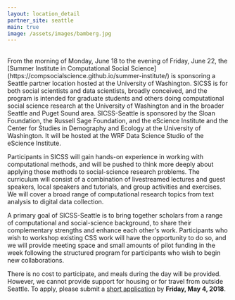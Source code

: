 ```yaml
---
layout: location_detail
partner_site: seattle
main: true
image: /assets/images/bamberg.jpg
---
```



<br>
From the morning of Monday, June 18 to the evening of Friday, June 22, the [Summer Institute in Computational Social Science](https://compsocialscience.github.io/summer-institute/) is sponsoring a Seattle partner location hosted at the University of Washington. SICSS is for both social scientists and data scientists, broadly conceived, and the program is intended for graduate students and others doing computational social science research at the University of Washington and in the broader Seattle and Puget Sound area. SICSS-Seattle is sponsored by the Sloan Foundation, the Russell Sage Foundation, and the eScience Institute and the Center for Studies in Demography and Ecology at the University of Washington. It will be hosted at the WRF Data Science Studio of the eScience Institute.

Participants in SICSS will gain hands-on experience in working with computational methods, and will be pushed to think more deeply about applying those methods to social-science research problems. The curriculum will consist of a combination of livestreamed lectures and guest speakers, local speakers and tutorials, and group activities and exercises. We will cover a broad range of computational research topics from text analysis to digital data collection.

A primary goal of SICSS-Seattle is to bring together scholars from a range of computational and social-science background, to share their complementary strengths and enhance each other's work. Participants who wish to workshop existing CSS work will have the opportunity to do so, and we will provide meeting space and small amounts of pilot funding in the week following the structured program for participants who wish to begin new collaborations.

There is no cost to participate, and meals during the day will be provided. However, we cannot provide support for housing or for travel from outside Seattle. To apply, please submit a [short application](apply) by **Friday, May 4, 2018**.

